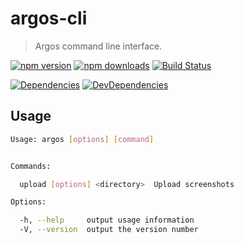 # argos-cli

> Argos command line interface.

[![npm version](https://img.shields.io/npm/v/argos-cli.svg?style=flat-square)](https://www.npmjs.com/package/argos-cli)
[![npm downloads](https://img.shields.io/npm/dm/argos-cli.svg?style=flat-square)](https://www.npmjs.com/package/argos-cli)
[![Build Status](https://travis-ci.org/argos-ci/argos-cli.svg?branch=master)](https://travis-ci.org/argos-ci/argos-cli)

[![Dependencies](https://img.shields.io/david/argos-ci/argos-cli.svg?style=flat-square)](https://david-dm.org/argos-ci/argos-cli)
[![DevDependencies](https://img.shields.io/david/dev/argos-ci/argos-cli.svg?style=flat-square)](https://david-dm.org/argos-ci/argos-cli#info=devDependencies&view=list)

## Usage

```sh
Usage: argos [options] [command]


Commands:

  upload [options] <directory>  Upload screenshots

Options:

  -h, --help     output usage information
  -V, --version  output the version number
```

